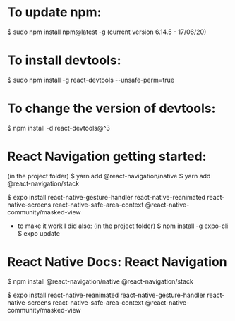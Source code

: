 # To update npm:
$ sudo npm install npm@latest -g
(current version 6.14.5 - 17/06/20)

# To install devtools:
$ sudo npm install -g react-devtools --unsafe-perm=true

# To change the version of devtools:
$ npm install -d react-devtools@^3

# React Navigation getting started:
(in the project folder)
$ yarn add @react-navigation/native
$ yarn add @react-navigation/stack

$ expo install 
react-native-gesture-handler 
react-native-reanimated 
react-native-screens 
react-native-safe-area-context 
@react-native-community/masked-view

- to make it work I did also:
(in the project folder)
$ npm install -g expo-cli
$ expo update

# React Native Docs: React Navigation
$ npm install @react-navigation/native @react-navigation/stack

$ expo install 
react-native-reanimated 
react-native-gesture-handler 
react-native-screens 
react-native-safe-area-context 
@react-native-community/masked-view


